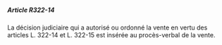 ##### Article R322-14

La décision judiciaire qui a autorisé ou ordonné la vente en vertu des articles L. 322-14 et L. 322-15 est insérée au procès-verbal de la vente.

